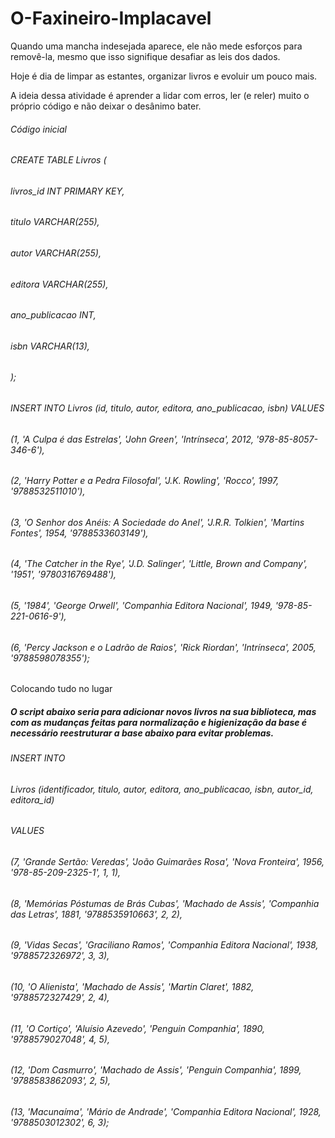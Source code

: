 # O-Faxineiro-Implacavel

<p>Quando uma mancha indesejada aparece, ele não mede esforços para removê-la, mesmo que isso signifique desafiar as leis dos dados.</p>

<p>Hoje é dia de limpar as estantes, organizar livros e evoluir um pouco mais.</p> 
<p>A ideia dessa atividade é aprender a lidar com erros, ler (e reler) muito o próprio código e não deixar o desânimo bater.</p>

<h6>Código inicial</h6>
<h6>CREATE TABLE Livros (</h6>
<h6>livros_id INT PRIMARY KEY,</h6>
<h6>titulo VARCHAR(255),</h6>
<h6>autor VARCHAR(255),</h6>
<h6>editora VARCHAR(255),</h6>
<h6>ano_publicacao INT,</h6>
<h6>isbn VARCHAR(13),</h6>
<h6>);</h6>

<h6>INSERT INTO Livros (id, titulo, autor, editora, ano_publicacao, isbn) VALUES</h6>
<h6>(1, 'A Culpa é das Estrelas', 'John Green', 'Intrínseca', 2012, '978-85-8057-346-6'),</h6>
<h6>(2, 'Harry Potter e a Pedra Filosofal', 'J.K. Rowling', 'Rocco', 1997, '9788532511010'),</h6>
<h6>(3, 'O Senhor dos Anéis: A Sociedade do Anel', 'J.R.R. Tolkien', 'Martins Fontes', 1954, '9788533603149'),</h6>
<h6>(4, 'The Catcher in the Rye', 'J.D. Salinger', 'Little, Brown and Company', '1951', '9780316769488'),</h6>
<h6>(5, '1984', 'George Orwell', 'Companhia Editora Nacional', 1949, '978-85-221-0616-9'),</h6>
<h6>(6, 'Percy Jackson e o Ladrão de Raios', 'Rick Riordan', 'Intrínseca', 2005, '9788598078355');</h6>

<p>Colocando tudo no lugar<p>
<h5>O script abaixo seria para adicionar novos livros na sua biblioteca, mas com as mudanças feitas para normalização e higienização da base é necessário reestruturar a base abaixo para evitar problemas.</h5>

<h6>INSERT INTO</h6>
<h6>Livros (identificador, titulo, autor, editora, ano_publicacao, isbn, autor_id, editora_id)</h6>
<h6>VALUES</h6>
<h6>(7, 'Grande Sertão: Veredas', 'João Guimarães Rosa', 'Nova Fronteira', 1956, '978-85-209-2325-1', 1, 1),</h6>
<h6>(8, 'Memórias Póstumas de Brás Cubas', 'Machado de Assis', 'Companhia das Letras', 1881, '9788535910663', 2, 2),</h6>
<h6>(9, 'Vidas Secas', 'Graciliano Ramos', 'Companhia Editora Nacional', 1938, '9788572326972', 3, 3),</h6>
<h6>(10, 'O Alienista', 'Machado de Assis', 'Martin Claret', 1882, '9788572327429', 2, 4),</h6>
<h6>(11, 'O Cortiço', 'Aluísio Azevedo', 'Penguin Companhia', 1890, '9788579027048', 4, 5),</h6>
<h6>(12, 'Dom Casmurro', 'Machado de Assis', 'Penguin Companhia', 1899, '9788583862093', 2, 5),</h6>
<h6>(13, 'Macunaíma', 'Mário de Andrade', 'Companhia Editora Nacional', 1928, '9788503012302', 6, 3);</h6>
